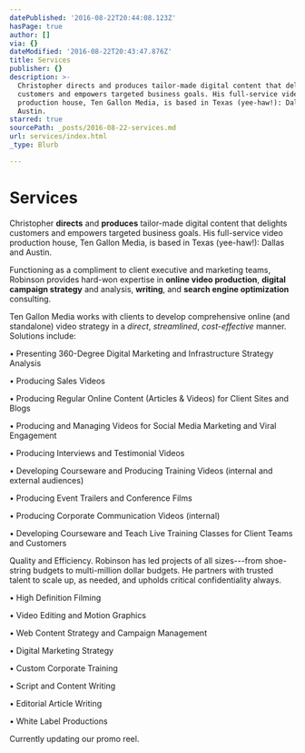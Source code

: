 ```yaml
---
datePublished: '2016-08-22T20:44:08.123Z'
hasPage: true
author: []
via: {}
dateModified: '2016-08-22T20:43:47.876Z'
title: Services
publisher: {}
description: >-
  Christopher directs and produces tailor-made digital content that delights
  customers and empowers targeted business goals. His full-service video
  production house, Ten Gallon Media, is based in Texas (yee-haw!): Dallas and
  Austin.
starred: true
sourcePath: _posts/2016-08-22-services.md
url: services/index.html
_type: Blurb

---
```

# Services

Christopher **directs** and **produces** tailor-made digital content that delights customers and empowers targeted business goals. His full-service video production house, Ten Gallon Media, is based in Texas (yee-haw!): Dallas and Austin.

Functioning as a compliment to client executive and marketing teams, Robinson provides hard-won expertise in **online video production**, **digital campaign strategy** and analysis, **writing**, and **search engine optimization** consulting.

Ten Gallon Media works with clients to develop comprehensive online (and standalone) video strategy in a _direct_, _streamlined_, _cost-effective_ manner. Solutions include:

• Presenting 360-Degree Digital Marketing and Infrastructure Strategy Analysis

• Producing Sales Videos

• Producing Regular Online Content (Articles & Videos) for Client Sites and Blogs

• Producing and Managing Videos for Social Media Marketing and Viral Engagement

• Producing Interviews and Testimonial Videos

• Developing Courseware and Producing Training Videos (internal and external audiences)

• Producing Event Trailers and Conference Films

• Producing Corporate Communication Videos (internal)

• Developing Courseware and Teach Live Training Classes for Client Teams and Customers

Quality and Efficiency. Robinson has led projects of all sizes---from shoe-string budgets to multi-million dollar budgets. He partners with trusted talent to scale up, as needed, and upholds critical confidentiality always.

• High Definition Filming

• Video Editing and Motion Graphics

• Web Content Strategy and Campaign Management

• Digital Marketing Strategy

• Custom Corporate Training

• Script and Content Writing

• Editorial Article Writing

• White Label Productions

Currently updating our promo reel.